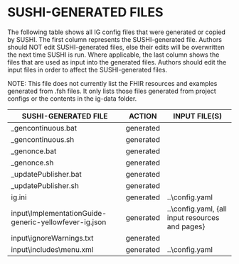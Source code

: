 # SUSHI-GENERATED FILES #

The following table shows all IG config files that were generated or copied by SUSHI.  The first column
represents the SUSHI-generated file. Authors should NOT edit SUSHI-generated files, else their edits will
be overwritten the next time SUSHI is run. Where applicable, the last column shows the files that are used
as input into the generated files. Authors should edit the input files in order to affect the SUSHI-generated
files.

NOTE: This file does not currently list the FHIR resources and examples generated from .fsh files. It only
lists those files generated from project configs or the contents in the ig-data folder.

| SUSHI-GENERATED FILE                                  | ACTION    | INPUT FILE(S)                                   |
| ----------------------------------------------------- | --------- | ----------------------------------------------- |
| _gencontinuous.bat                                    | generated |                                                 |
| _gencontinuous.sh                                     | generated |                                                 |
| _genonce.bat                                          | generated |                                                 |
| _genonce.sh                                           | generated |                                                 |
| _updatePublisher.bat                                  | generated |                                                 |
| _updatePublisher.sh                                   | generated |                                                 |
| ig.ini                                                | generated | ..\config.yaml                                  |
| input\ImplementationGuide-generic-yellowfever-ig.json | generated | ..\config.yaml, {all input resources and pages} |
| input\ignoreWarnings.txt                              | generated |                                                 |
| input\includes\menu.xml                               | generated | ..\config.yaml                                  |